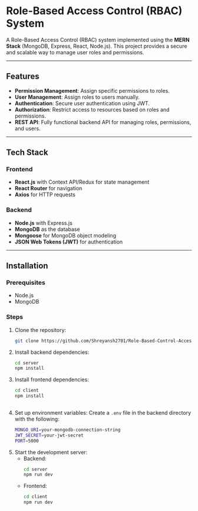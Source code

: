 # Role-Based Access Control (RBAC) System

A Role-Based Access Control (RBAC) system implemented using the **MERN Stack** (MongoDB, Express, React, Node.js). This project provides a secure and scalable way to manage user roles and permissions.

---

## Features

- **Permission Management**: Assign specific permissions to roles.
- **User Management**: Assign roles to users manually.
- **Authentication**: Secure user authentication using JWT.
- **Authorization**: Restrict access to resources based on roles and permissions.
- **REST API**: Fully functional backend API for managing roles, permissions, and users.

---

## Tech Stack

### Frontend
- **React.js** with Context API/Redux for state management
- **React Router** for navigation
- **Axios** for HTTP requests

### Backend
- **Node.js** with Express.js
- **MongoDB** as the database
- **Mongoose** for MongoDB object modeling
- **JSON Web Tokens (JWT)** for authentication

---

## Installation

### Prerequisites
- Node.js
- MongoDB

### Steps

1. Clone the repository:
   ```bash
   git clone https://github.com/Shreyansh2701/Role-Based-Control-Access.git

2. Install backend dependencies:
   ```bash
   cd server
   npm install
   
3. Install frontend dependencies:
   ```bash
   cd client
   npm install
    
4. Set up environment variables:
   Create a ```.env``` file in the backend directory with the following:
   ```bash
   MONGO_URI=your-mongodb-connection-string
   JWT_SECRET=your-jwt-secret
   PORT=5000
   
5. Start the development server:
   * Backend:
      ```bash
      cd server
      npm run dev
   * Frontend:
     ```bash
     cd client
     npm run dev
